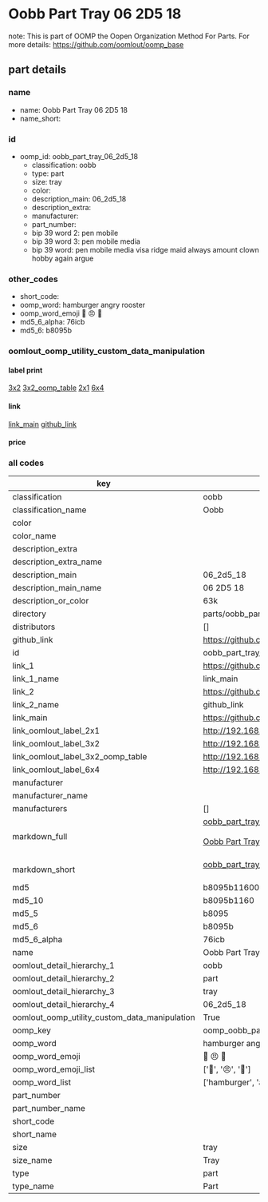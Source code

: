 # Oobb Part Tray 06 2D5 18  

note: This is part of OOMP the Oopen Organization Method For Parts. For more details: https://github.com/oomlout/oomp_base

##  part details





### name
* name: Oobb Part Tray 06 2D5 18
* name_short: 
### id
* oomp_id: oobb_part_tray_06_2d5_18
  * classification: oobb
  * type: part
  * size: tray
  * color: 
  * description_main: 06_2d5_18
  * description_extra: 
  * manufacturer: 
  * part_number: 
  * bip 39 word 2: pen mobile
  * bip 39 word 3: pen mobile media
  * bip 39 word: pen mobile media visa ridge maid always amount clown hobby again argue

### other_codes
* short_code: 
* oomp_word: hamburger angry rooster
* oomp_word_emoji :hamburger: :angry: :rooster:
* md5_6_alpha: 76icb
* md5_6: b8095b






### oomlout_oomp_utility_custom_data_manipulation
#### label print
[3x2](http://192.168.1.245:1112/?label=oomp%2076icb)
[3x2_oomp_table](http://192.168.1.107:1112/?label=oomp%2076icb)
[2x1](http://192.168.1.242:1112/?label=oomp%2076icb)
[6x4](http://192.168.1.55:1112/?label=oomp%2076icb)    

#### link

[link_main](https://github.com/oomlout/oomlout_oomp_current_version_messy/tree/main/parts/oobb_part_tray_06_2d5_18) [github_link](https://github.com/oomlout/oomlout_oomp_part_src/tree/main/parts/oobb_part_tray_06_2d5_18)                             

#### price







### all codes 
| key | value |  
| --- | --- |  
| classification | oobb |  
| classification_name | Oobb |  
| color |  |  
| color_name |  |  
| description_extra |  |  
| description_extra_name |  |  
| description_main | 06_2d5_18 |  
| description_main_name | 06 2D5 18 |  
| description_or_color | 63k |  
| directory | parts/oobb_part_tray_06_2d5_18 |  
| distributors | [] |  
| github_link | https://github.com/oomlout/oomlout_oomp_part_src/tree/main/parts/oobb_part_tray_06_2d5_18 |  
| id | oobb_part_tray_06_2d5_18 |  
| link_1 | https://github.com/oomlout/oomlout_oomp_current_version_messy/tree/main/parts/oobb_part_tray_06_2d5_18 |  
| link_1_name | link_main |  
| link_2 | https://github.com/oomlout/oomlout_oomp_part_src/tree/main/parts/oobb_part_tray_06_2d5_18 |  
| link_2_name | github_link |  
| link_main | https://github.com/oomlout/oomlout_oomp_current_version_messy/tree/main/parts/oobb_part_tray_06_2d5_18 |  
| link_oomlout_label_2x1 | http://192.168.1.242:1112/?label=oomp%2076icb |  
| link_oomlout_label_3x2 | http://192.168.1.245:1112/?label=oomp%2076icb |  
| link_oomlout_label_3x2_oomp_table | http://192.168.1.107:1112/?label=oomp%2076icb |  
| link_oomlout_label_6x4 | http://192.168.1.55:1112/?label=oomp%2076icb |  
| manufacturer |  |  
| manufacturer_name |  |  
| manufacturers | [] |  
| markdown_full | [oobb_part_tray_06_2d5_18](https://github.com/oomlout/oomlout_oomp_current_version_messy/tree/main/parts/oobb_part_tray_06_2d5_18)<br>[](https://github.com/oomlout/oomlout_oomp_current_version_messy/tree/main/parts/oobb_part_tray_06_2d5_18)<br>[Oobb Part Tray 06 2D5 18](https://github.com/oomlout/oomlout_oomp_current_version_messy/tree/main/parts/oobb_part_tray_06_2d5_18)<br><br> |  
| markdown_short | [oobb_part_tray_06_2d5_18](https://github.com/oomlout/oomlout_oomp_current_version_messy/tree/main/parts/oobb_part_tray_06_2d5_18)<br><br> |  
| md5 | b8095b11600800f2185ccf4b14e39d13 |  
| md5_10 | b8095b1160 |  
| md5_5 | b8095 |  
| md5_6 | b8095b |  
| md5_6_alpha | 76icb |  
| name | Oobb Part Tray 06 2D5 18 |  
| oomlout_detail_hierarchy_1 | oobb |  
| oomlout_detail_hierarchy_2 | part |  
| oomlout_detail_hierarchy_3 | tray |  
| oomlout_detail_hierarchy_4 | 06_2d5_18 |  
| oomlout_oomp_utility_custom_data_manipulation | True |  
| oomp_key | oomp_oobb_part_tray_06_2d5_18 |  
| oomp_word | hamburger angry rooster |  
| oomp_word_emoji | :hamburger: :angry: :rooster: |  
| oomp_word_emoji_list | [':hamburger:', ':angry:', ':rooster:'] |  
| oomp_word_list | ['hamburger', 'angry', 'rooster'] |  
| part_number |  |  
| part_number_name |  |  
| short_code |  |  
| short_name |  |  
| size | tray |  
| size_name | Tray |  
| type | part |  
| type_name | Part |  
